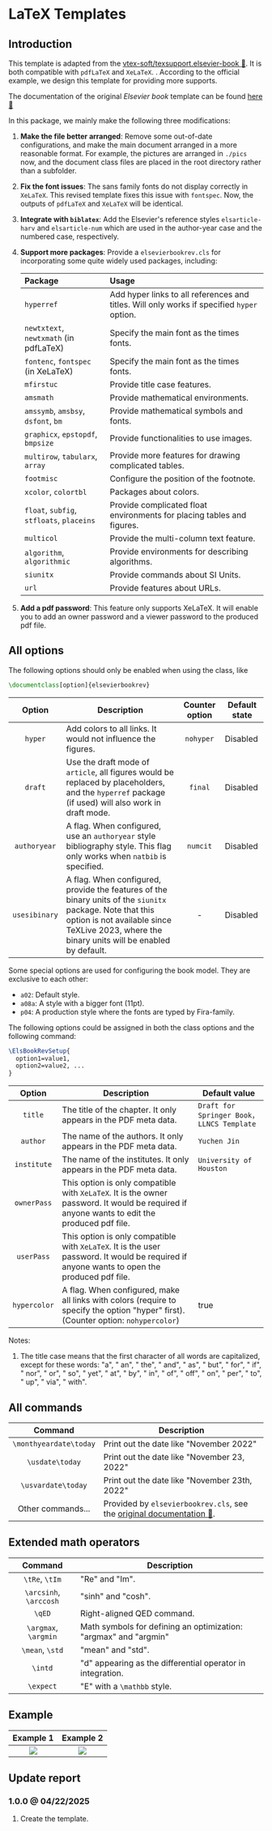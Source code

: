 # LaTeX Templates

## Introduction

This template is adapted from the [vtex-soft/texsupport.elsevier-book :link:][link-elsevier-book]. It is both compatible with `pdfLaTeX` and `XeLaTeX`. . According to the official example, we design this template for providing more supports.

The documentation of the original *Elsevier book* template can be found [here :link:][link-elsdoc]

In this package, we mainly make the following three modifications:

1. **Make the file better arranged**: Remove some out-of-date configurations, and make the main document arranged in a more reasonable format. For example, the pictures are arranged in `./pics` now, and the document class files are placed in the root directory rather than a subfolder.

2. **Fix the font issues**: The sans family fonts do not display correctly in `XeLaTeX`. This revised template fixes this issue with `fontspec`. Now, the outputs of `pdfLaTeX` and `XeLaTeX` will be identical.

3. **Integrate with `biblatex`**: Add the Elsevier's reference styles `elsarticle-harv` and `elsarticle-num` which are used in the author-year case and the numbered case, respectively.

4. **Support more packages**: Provide a `elsevierbookrev.cls` for incorporating some quite widely used packages, including:

   | Package                                   | Usage                                                        |
   | :---------------------------------------- | :----------------------------------------------------------- |
   | `hyperref`                                | Add hyper links to all references and titles. Will only works if specified `hyper` option. |
   | `newtxtext`, `newtxmath` (in pdfLaTeX)    | Specify the main font as the times fonts.                  |
   | `fontenc`, `fontspec` (in XeLaTeX)        | Specify the main font as the times fonts.                  |
   | `mfirstuc`                                | Provide title case features.                                 |
   | `amsmath`                                 | Provide mathematical environments.                           |
   | `amssymb`, `amsbsy`, `dsfont`, `bm`       | Provide mathematical symbols and fonts.                      |
   | `graphicx`, `epstopdf`, `bmpsize`         | Provide functionalities to use images.                       |
   | `multirow`, `tabularx`, `array`           | Provide more features for drawing complicated tables.        |
   | `footmisc`                                | Configure the position of the footnote.                      |
   | `xcolor`, `colortbl`                      | Packages about colors.                                       |
   | `float`, `subfig`, `stfloats`, `placeins` | Provide complicated float environments for placing tables and figures. |
   | `multicol`                                | Provide the multi-column text feature.                       |
   | `algorithm`, `algorithmic`                | Provide environments for describing algorithms.              |
   | `siunitx`                                 | Provide commands about SI Units.                             |
   | `url`                                     | Provide features about URLs.                                 |

3. **Add a pdf password**: This feature only supports XeLaTeX. It will enable you to add an owner password and a viewer password to the produced pdf file. 

## All options

The following options should only be enabled when using the class, like

```latex
\documentclass[option]{elsevierbookrev}
```

|  Option  |  Description  |  Counter option  |  Default state  |
| :------: | ------------- | :--------------: | --------------- |
| `hyper`  | Add colors to all links. It would not influence the figures. | `nohyper` | Disabled |
| `draft`  | Use the draft mode of `article`, all figures would be replaced by placeholders, and the `hyperref` package (if used) will also work in draft mode. | `final` | Disabled |
| `authoryear` | A flag. When configured, use an `authoryear` style bibliography style. This flag only works when `natbib` is specified. | `numcit` | Disabled |
| `usesibinary` | A flag. When configured, provide the features of the binary units of the `siunitx` package. Note that this option is not available since TeXLive 2023, where the binary units will be enabled by default. | - | Disabled |

Some special options are used for configuring the book model. They are exclusive to each other:

* `a02`: Default style.
* `a08a`: A style with a bigger font (11pt).
* `p04`: A production style where the fonts are typed by Fira-family.

The following options could be assigned in both the class options and the following command:

```latex
\ElsBookRevSetup{
  option1=value1,
  option2=value2, ...
}
```

|       Option      |  Description  |  Default value  |
| :---------------: | ------------- | --------------- |
| `title`           | The title of the chapter. It only appears in the PDF meta data. | `Draft for Springer Book， LLNCS Template` |
| `author`          | The name of the authors. It only appears in the PDF meta data. | `Yuchen Jin` |
| `institute`       | The name of the institutes. It only appears in the PDF meta data. | `University of Houston` |
| `ownerPass`       | This option is only compatible with `XeLaTeX`. It is the owner password. It would be required if anyone wants to edit the produced pdf file. | ` ` |
| `userPass`        | This option is only compatible with `XeLaTeX`. It is the user password. It would be required if anyone wants to open the produced pdf file. | ` ` |
| `hypercolor`      | A flag. When configured, make all links with colors (require to specify the option "hyper" first). (Counter option: `nohypercolor`) | true |

Notes:

1. The title case means that the first character of all words are capitalized, except for these words: "a", " an", " the", " and", " as", " but", " for", " if", " nor", " or", " so", " yet", " at", " by", " in", " of", " off", " on", " per", " to", " up", " via", " with".

## All commands

|          Command          | Description                                                  |
| :-----------------------: | ------------------------------------------------------------ |
|  `\monthyeardate\today`   | Print out the date like "November 2022"                      |
|      `\usdate\today`      | Print out the date like "November 23, 2022"                  |
|    `\usvardate\today`     | Print out the date like "November 23th, 2022"                |
|     Other commands...     | Provided by `elsevierbookrev.cls`, see the [original documentation :notebook:][link-elsdoc]. |

## Extended math operators

|         Command        |        Description       |
| :--------------------: | ------------------------ |
| `\tRe`, `\tIm`         | "Re" and "Im". |
| `\arcsinh`, `\arccosh` | "sinh" and "cosh". |
| `\qED`                 | Right-aligned QED command. |
| `\argmax`, `\argmin`   | Math symbols for defining an optimization: "argmax" and "argmin" |
| `\mean`, `\std`        | "mean" and "std". |
| `\intd`                | "d" appearing as the differential operator in integration. |
| `\expect`              | "E" with a `\mathbb` style. |

## Example

| Example 1 | Example 2 |
| :-----: | :-----: |
| ![][ex-fig-1] | ![][ex-fig-2] |

## Update report

### 1.0.0 @ 04/22/2025

1. Create the template.

[link-elsevier-book]: https://github.com/vtex-soft/texsupport.elsevier-book
[link-elsdoc]: https://github.com/vtex-soft/texsupport.elsevier-book/blob/master/doc/elsbookdoc.pdf

[ex-fig-1]:./display/elsevierbookrev-1.png
[ex-fig-2]:./display/elsevierbookrev-2.png
